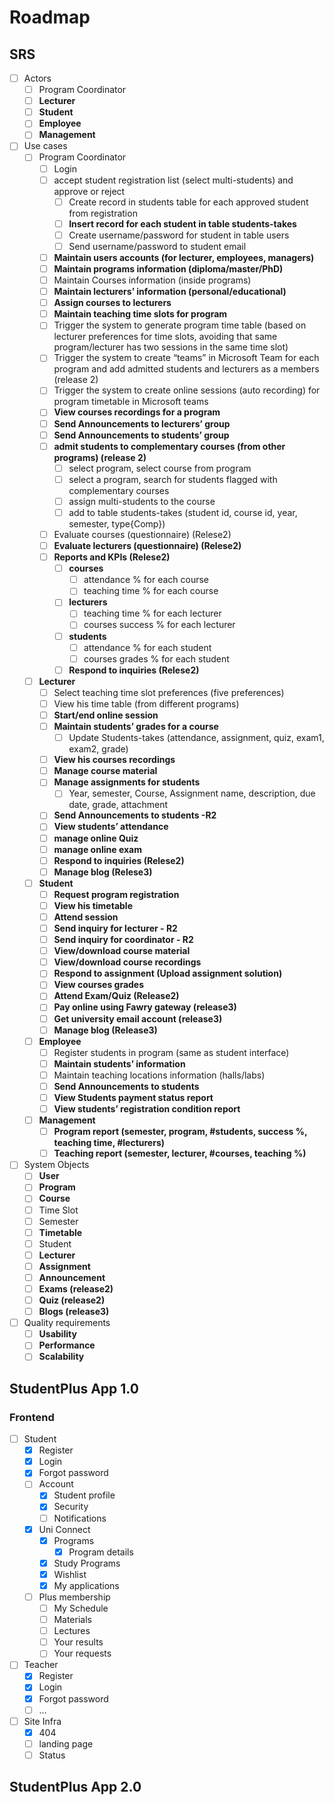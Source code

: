 # Roadmap

## SRS

* [ ] Actors
  * [ ] Program Coordinator
  * [ ] **Lecturer**
  * [ ] **Student**
  * [ ] **Employee**
  * [ ] **Management**
* [ ] Use cases
  * [ ] Program Coordinator
    * [ ] Login
    * [ ] accept student registration list (select multi-students) and approve or reject
      * [ ] Create record in students table for each approved student from registration
      * [ ] **Insert record for each student in table students-takes**
      * [ ] Create username/password for student in table users
      * [ ] Send username/password to student email
    * [ ] **Maintain users accounts (for lecturer, employees, managers)**
    * [ ] **Maintain programs information (diploma/master/PhD)**
    * [ ] Maintain Courses information (inside programs)
    * [ ] **Maintain lecturers’ information (personal/educational)**
    * [ ] **Assign courses to lecturers**
    * [ ] **Maintain teaching time slots for program**
    * [ ] Trigger the system to generate program time table (based on lecturer preferences for time slots, avoiding that same program/lecturer has two sessions in the same time slot)
    * [ ] Trigger the system to create “teams” in Microsoft Team for each program and add admitted students and lecturers as a members (release 2)
    * [ ] Trigger the system to create online sessions (auto recording) for program timetable in Microsoft teams
    * [ ] **View courses recordings for a program**
    * [ ] **Send Announcements to lecturers’ group**
    * [ ] **Send Announcements to students’ group**
    * [ ] **admit students to complementary courses (from other programs) (release 2)**
      * [ ] select program, select course from program
      * [ ] select a program, search for students flagged with complementary courses
      * [ ] assign multi-students to the course
      * [ ] add to table students-takes (student id, course id, year, semester, type{Comp})
    * [ ] Evaluate courses (questionnaire) (Relese2)
    * [ ] **Evaluate lecturers (questionnaire) (Relese2)**
    * [ ] **Reports and KPIs (Relese2)**
      * [ ] **courses**
        * [ ] attendance % for each course
        * [ ] teaching time % for each course
      * [ ] **lecturers**
        * [ ] teaching time % for each lecturer
        * [ ] courses success % for each lecturer
      * [ ] **students**
        * [ ] attendance % for each student
        * [ ] courses grades % for each student
      * [ ] **Respond to inquiries (Relese2)**
  * [ ] **Lecturer**
    * [ ] Select teaching time slot preferences (five preferences)
    * [ ] View his time table (from different programs)
    * [ ] **Start/end online session**
    * [ ] **Maintain students’ grades for a course**
      * [ ] Update Students-takes (attendance, assignment, quiz, exam1, exam2, grade)
    * [ ] **View his courses recordings**
    * [ ] **Manage course material**
    * [ ] **Manage assignments for students**
      * [ ] Year, semester, Course, Assignment name, description, due date, grade, attachment
    * [ ] **Send Announcements to students -R2**
    * [ ] **View students’ attendance**
    * [ ] **manage online Quiz**&#x20;
    * [ ] **manage online exam**&#x20;
    * [ ] **Respond to inquiries (Relese2)**
    * [ ] **Manage blog (Relese3)**
  * [ ] **Student**
    * [ ] **Request program registration**
    * [ ] **View his timetable**
    * [ ] **Attend session**
    * [ ] **Send inquiry for lecturer - R2**
    * [ ] **Send inquiry for coordinator - R2**
    * [ ] **View/download course material**
    * [ ] **View/download course recordings**
    * [ ] **Respond to assignment (Upload assignment solution)**&#x20;
    * [ ] **View courses grades**
    * [ ] **Attend Exam/Quiz (Release2)**
    * [ ] **Pay online using Fawry gateway (release3)**
    * [ ] **Get university email account (release3)**
    * [ ] **Manage blog (Release3)**
  * [ ] **Employee**
    * [ ] Register students in program (same as student interface)
    * [ ] **Maintain students’ information**
    * [ ] Maintain teaching locations information (halls/labs)
    * [ ] **Send Announcements to students**
    * [ ] **View Students payment status report**
    * [ ] **View students’ registration condition report**
  * [ ] **Management**
    * [ ] **Program report (semester, program, #students, success %, teaching time, #lecturers)**
    * [ ] **Teaching report (semester, lecturer, #courses, teaching %)**
* [ ] System Objects
  * [ ] **User**
  * [ ] **Program**
  * [ ] **Course**
  * [ ] Time Slot
  * [ ] Semester
  * [ ] **Timetable**
  * [ ] Student
  * [ ] **Lecturer**
  * [ ] **Assignment**
  * [ ] **Announcement**
  * [ ] **Exams (release2)**
  * [ ] **Quiz (release2)**
  * [ ] **Blogs (release3)**
* [ ] Quality requirements
  * [ ] **Usability**
  * [ ] **Performance**
  * [ ] **Scalability**

## StudentPlus App 1.0

### Frontend

* [ ] Student
  * [x] Register
  * [x] Login
  * [x] Forgot password
  * [ ] Account
    * [x] Student profile
    * [x] Security
    * [ ] Notifications
  * [x] Uni Connect
    * [x] Programs
      * [x] Program details
    * [x] Study Programs
    * [x] Wishlist
    * [x] My applications
  * [ ] Plus membership
    * [ ] My Schedule
    * [ ] Materials
    * [ ] Lectures
    * [ ] Your results
    * [ ] Your requests
* [ ] Teacher
  * [x] Register
  * [x] Login
  * [x] Forgot password
  * [ ] ...
* [ ] Site Infra
  * [x] 404
  * [ ] landing page
  * [ ] Status

## StudentPlus App 2.0
